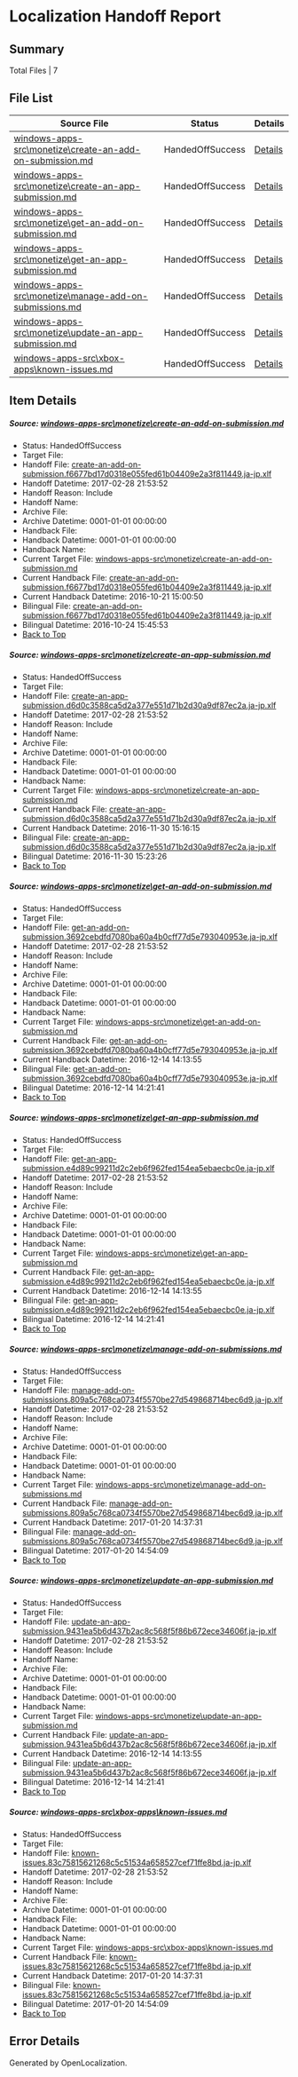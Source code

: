 # <a name='report-top'></a> Localization Handoff Report

## Summary
 Total Files | 7

## File List
 Source File | Status | Details 
 ----------- | ------ | ------- 
 [windows-apps-src\monetize\create-an-add-on-submission.md](https://cpubwin.visualstudio.com/windows-uwp/_git/windows-uwp/commit/47581c8313d8cd92d4554e4f318397b33121c954?path=windows-apps-src%2Fmonetize%2Fcreate-an-add-on-submission.md&_a=contents) | HandedOffSuccess | [Details](#3bf7379856a5011d5323351d7952091b0ff9d1794455)
 [windows-apps-src\monetize\create-an-app-submission.md](https://cpubwin.visualstudio.com/windows-uwp/_git/windows-uwp/commit/47581c8313d8cd92d4554e4f318397b33121c954?path=windows-apps-src%2Fmonetize%2Fcreate-an-app-submission.md&_a=contents) | HandedOffSuccess | [Details](#d1e7a2d67ce501c979a3be02a5acd392bb1775704457)
 [windows-apps-src\monetize\get-an-add-on-submission.md](https://cpubwin.visualstudio.com/windows-uwp/_git/windows-uwp/commit/47581c8313d8cd92d4554e4f318397b33121c954?path=windows-apps-src%2Fmonetize%2Fget-an-add-on-submission.md&_a=contents) | HandedOffSuccess | [Details](#21bed5bd2b0c3b4e1fb2224cce9f6e3c9a2fd6b44488)
 [windows-apps-src\monetize\get-an-app-submission.md](https://cpubwin.visualstudio.com/windows-uwp/_git/windows-uwp/commit/47581c8313d8cd92d4554e4f318397b33121c954?path=windows-apps-src%2Fmonetize%2Fget-an-app-submission.md&_a=contents) | HandedOffSuccess | [Details](#c7e536fd1eec6235d5a38506691a20b0344530454490)
 [windows-apps-src\monetize\manage-add-on-submissions.md](https://cpubwin.visualstudio.com/windows-uwp/_git/windows-uwp/commit/47581c8313d8cd92d4554e4f318397b33121c954?path=windows-apps-src%2Fmonetize%2Fmanage-add-on-submissions.md&_a=contents) | HandedOffSuccess | [Details](#7743faa9e2fda84d85468193ff46c87bab267a6c4558)
 [windows-apps-src\monetize\update-an-app-submission.md](https://cpubwin.visualstudio.com/windows-uwp/_git/windows-uwp/commit/47581c8313d8cd92d4554e4f318397b33121c954?path=windows-apps-src%2Fmonetize%2Fupdate-an-app-submission.md&_a=contents) | HandedOffSuccess | [Details](#0d1f738b6ed6d131182d823ac7edf11ab47770d44593)
 [windows-apps-src\xbox-apps\known-issues.md](https://cpubwin.visualstudio.com/windows-uwp/_git/windows-uwp/commit/2fe1a7741695bae76b7bbd5e536d6cc2391e08ae?path=windows-apps-src%2Fxbox-apps%2Fknown-issues.md&_a=contents) | HandedOffSuccess | [Details](#8233128e9dc31e5a87222b02344e6777775ad3127953)

## Item Details
##### <a name='3bf7379856a5011d5323351d7952091b0ff9d1794455'></a> Source: [windows-apps-src\monetize\create-an-add-on-submission.md](https://cpubwin.visualstudio.com/windows-uwp/_git/windows-uwp/commit/47581c8313d8cd92d4554e4f318397b33121c954?path=windows-apps-src%2Fmonetize%2Fcreate-an-add-on-submission.md&_a=contents)
* Status: HandedOffSuccess
* Target File: 
* Handoff File: [create-an-add-on-submission.f6677bd17d0318e055fed61b04409e2a3f811449.ja-jp.xlf](https://cpubwin.visualstudio.com/windows-uwp/_git/WDCLib.handoff/commit/8c23db1eecf63784e7cbc9cbc937110418b237c7?path=ol-handoff%2Fcpubwin%2Fwindows-uwp.ja-jp%2Fmaster%2Fcreate-an-add-on-submission.f6677bd17d0318e055fed61b04409e2a3f811449.ja-jp.xlf&_a=contents)
* Handoff Datetime: 2017-02-28 21:53:52
* Handoff Reason: Include
* Handoff Name: 
* Archive File: 
* Archive Datetime: 0001-01-01 00:00:00
* Handback File: 
* Handback Datetime: 0001-01-01 00:00:00
* Handback Name: 
* Current Target File: [windows-apps-src\monetize\create-an-add-on-submission.md](https://cpubwin.visualstudio.com/windows-uwp/_git/windows-uwp.ja-jp/commit/a0c9b37996e144c232a515e52bb1b63c37a2862b?path=windows-apps-src%2Fmonetize%2Fcreate-an-add-on-submission.md&_a=contents)
* Current Handback File: [create-an-add-on-submission.f6677bd17d0318e055fed61b04409e2a3f811449.ja-jp.xlf](https://cpubwin.visualstudio.com/windows-uwp/_git/WDCLib.handback/commit/480ff19d0d67081a9e8f65722d99210ca2ffc468?path=ol-handback%2FMicrosoft%2Fwindows-apps.ja-jp%2Fmaster%2Fcreate-an-add-on-submission.f6677bd17d0318e055fed61b04409e2a3f811449.ja-jp.xlf&_a=contents)
* Current Handback Datetime: 2016-10-21 15:00:50
* Bilingual File: [create-an-add-on-submission.f6677bd17d0318e055fed61b04409e2a3f811449.ja-jp.xlf](https://cpubwin.visualstudio.com/windows-uwp/_git/WDCLib.handback/commit/480ff19d0d67081a9e8f65722d99210ca2ffc468?path=ol-handback%2FMicrosoft%2Fwindows-apps.ja-jp%2Fmaster%2Fcreate-an-add-on-submission.f6677bd17d0318e055fed61b04409e2a3f811449.ja-jp.xlf&_a=contents)
* Bilingual Datetime: 2016-10-24 15:45:53
* [Back to Top](#report-top)

##### <a name='d1e7a2d67ce501c979a3be02a5acd392bb1775704457'></a> Source: [windows-apps-src\monetize\create-an-app-submission.md](https://cpubwin.visualstudio.com/windows-uwp/_git/windows-uwp/commit/47581c8313d8cd92d4554e4f318397b33121c954?path=windows-apps-src%2Fmonetize%2Fcreate-an-app-submission.md&_a=contents)
* Status: HandedOffSuccess
* Target File: 
* Handoff File: [create-an-app-submission.d6d0c3588ca5d2a377e551d71b2d30a9df87ec2a.ja-jp.xlf](https://cpubwin.visualstudio.com/windows-uwp/_git/WDCLib.handoff/commit/8c23db1eecf63784e7cbc9cbc937110418b237c7?path=ol-handoff%2Fcpubwin%2Fwindows-uwp.ja-jp%2Fmaster%2Fcreate-an-app-submission.d6d0c3588ca5d2a377e551d71b2d30a9df87ec2a.ja-jp.xlf&_a=contents)
* Handoff Datetime: 2017-02-28 21:53:52
* Handoff Reason: Include
* Handoff Name: 
* Archive File: 
* Archive Datetime: 0001-01-01 00:00:00
* Handback File: 
* Handback Datetime: 0001-01-01 00:00:00
* Handback Name: 
* Current Target File: [windows-apps-src\monetize\create-an-app-submission.md](https://cpubwin.visualstudio.com/windows-uwp/_git/windows-uwp.ja-jp/commit/94b4321bb5dd263955ca2211a312bbd0b2b4b105?path=windows-apps-src%2Fmonetize%2Fcreate-an-app-submission.md&_a=contents)
* Current Handback File: [create-an-app-submission.d6d0c3588ca5d2a377e551d71b2d30a9df87ec2a.ja-jp.xlf](https://cpubwin.visualstudio.com/windows-uwp/_git/WDCLib.handback/commit/1aa649d9aea9534cd7eb0453080e5e7830e9b3fa?path=ol-handback%2Fcpubwin%2Fwindows-uwp.ja-jp%2Fmaster%2Fcreate-an-app-submission.d6d0c3588ca5d2a377e551d71b2d30a9df87ec2a.ja-jp.xlf&_a=contents)
* Current Handback Datetime: 2016-11-30 15:16:15
* Bilingual File: [create-an-app-submission.d6d0c3588ca5d2a377e551d71b2d30a9df87ec2a.ja-jp.xlf](https://cpubwin.visualstudio.com/windows-uwp/_git/WDCLib.handback/commit/1aa649d9aea9534cd7eb0453080e5e7830e9b3fa?path=ol-handback%2Fcpubwin%2Fwindows-uwp.ja-jp%2Fmaster%2Fcreate-an-app-submission.d6d0c3588ca5d2a377e551d71b2d30a9df87ec2a.ja-jp.xlf&_a=contents)
* Bilingual Datetime: 2016-11-30 15:23:26
* [Back to Top](#report-top)

##### <a name='21bed5bd2b0c3b4e1fb2224cce9f6e3c9a2fd6b44488'></a> Source: [windows-apps-src\monetize\get-an-add-on-submission.md](https://cpubwin.visualstudio.com/windows-uwp/_git/windows-uwp/commit/47581c8313d8cd92d4554e4f318397b33121c954?path=windows-apps-src%2Fmonetize%2Fget-an-add-on-submission.md&_a=contents)
* Status: HandedOffSuccess
* Target File: 
* Handoff File: [get-an-add-on-submission.3692cebdfd7080ba60a4b0cff77d5e793040953e.ja-jp.xlf](https://cpubwin.visualstudio.com/windows-uwp/_git/WDCLib.handoff/commit/8c23db1eecf63784e7cbc9cbc937110418b237c7?path=ol-handoff%2Fcpubwin%2Fwindows-uwp.ja-jp%2Fmaster%2Fget-an-add-on-submission.3692cebdfd7080ba60a4b0cff77d5e793040953e.ja-jp.xlf&_a=contents)
* Handoff Datetime: 2017-02-28 21:53:52
* Handoff Reason: Include
* Handoff Name: 
* Archive File: 
* Archive Datetime: 0001-01-01 00:00:00
* Handback File: 
* Handback Datetime: 0001-01-01 00:00:00
* Handback Name: 
* Current Target File: [windows-apps-src\monetize\get-an-add-on-submission.md](https://cpubwin.visualstudio.com/windows-uwp/_git/windows-uwp.ja-jp/commit/49ae1eb7110d047383f1f3e6e3b4c53fc609d633?path=windows-apps-src%2Fmonetize%2Fget-an-add-on-submission.md&_a=contents)
* Current Handback File: [get-an-add-on-submission.3692cebdfd7080ba60a4b0cff77d5e793040953e.ja-jp.xlf](https://cpubwin.visualstudio.com/windows-uwp/_git/WDCLib.handback/commit/674e35ee18fe66a2b4c02bcd57b9c64ebcbca0e0?path=ol-handback%2Fcpubwin%2Fwindows-uwp.ja-jp%2Fmaster%2Fget-an-add-on-submission.3692cebdfd7080ba60a4b0cff77d5e793040953e.ja-jp.xlf&_a=contents)
* Current Handback Datetime: 2016-12-14 14:13:55
* Bilingual File: [get-an-add-on-submission.3692cebdfd7080ba60a4b0cff77d5e793040953e.ja-jp.xlf](https://cpubwin.visualstudio.com/windows-uwp/_git/WDCLib.handback/commit/674e35ee18fe66a2b4c02bcd57b9c64ebcbca0e0?path=ol-handback%2Fcpubwin%2Fwindows-uwp.ja-jp%2Fmaster%2Fget-an-add-on-submission.3692cebdfd7080ba60a4b0cff77d5e793040953e.ja-jp.xlf&_a=contents)
* Bilingual Datetime: 2016-12-14 14:21:41
* [Back to Top](#report-top)

##### <a name='c7e536fd1eec6235d5a38506691a20b0344530454490'></a> Source: [windows-apps-src\monetize\get-an-app-submission.md](https://cpubwin.visualstudio.com/windows-uwp/_git/windows-uwp/commit/47581c8313d8cd92d4554e4f318397b33121c954?path=windows-apps-src%2Fmonetize%2Fget-an-app-submission.md&_a=contents)
* Status: HandedOffSuccess
* Target File: 
* Handoff File: [get-an-app-submission.e4d89c99211d2c2eb6f962fed154ea5ebaecbc0e.ja-jp.xlf](https://cpubwin.visualstudio.com/windows-uwp/_git/WDCLib.handoff/commit/8c23db1eecf63784e7cbc9cbc937110418b237c7?path=ol-handoff%2Fcpubwin%2Fwindows-uwp.ja-jp%2Fmaster%2Fget-an-app-submission.e4d89c99211d2c2eb6f962fed154ea5ebaecbc0e.ja-jp.xlf&_a=contents)
* Handoff Datetime: 2017-02-28 21:53:52
* Handoff Reason: Include
* Handoff Name: 
* Archive File: 
* Archive Datetime: 0001-01-01 00:00:00
* Handback File: 
* Handback Datetime: 0001-01-01 00:00:00
* Handback Name: 
* Current Target File: [windows-apps-src\monetize\get-an-app-submission.md](https://cpubwin.visualstudio.com/windows-uwp/_git/windows-uwp.ja-jp/commit/49ae1eb7110d047383f1f3e6e3b4c53fc609d633?path=windows-apps-src%2Fmonetize%2Fget-an-app-submission.md&_a=contents)
* Current Handback File: [get-an-app-submission.e4d89c99211d2c2eb6f962fed154ea5ebaecbc0e.ja-jp.xlf](https://cpubwin.visualstudio.com/windows-uwp/_git/WDCLib.handback/commit/674e35ee18fe66a2b4c02bcd57b9c64ebcbca0e0?path=ol-handback%2Fcpubwin%2Fwindows-uwp.ja-jp%2Fmaster%2Fget-an-app-submission.e4d89c99211d2c2eb6f962fed154ea5ebaecbc0e.ja-jp.xlf&_a=contents)
* Current Handback Datetime: 2016-12-14 14:13:55
* Bilingual File: [get-an-app-submission.e4d89c99211d2c2eb6f962fed154ea5ebaecbc0e.ja-jp.xlf](https://cpubwin.visualstudio.com/windows-uwp/_git/WDCLib.handback/commit/674e35ee18fe66a2b4c02bcd57b9c64ebcbca0e0?path=ol-handback%2Fcpubwin%2Fwindows-uwp.ja-jp%2Fmaster%2Fget-an-app-submission.e4d89c99211d2c2eb6f962fed154ea5ebaecbc0e.ja-jp.xlf&_a=contents)
* Bilingual Datetime: 2016-12-14 14:21:41
* [Back to Top](#report-top)

##### <a name='7743faa9e2fda84d85468193ff46c87bab267a6c4558'></a> Source: [windows-apps-src\monetize\manage-add-on-submissions.md](https://cpubwin.visualstudio.com/windows-uwp/_git/windows-uwp/commit/47581c8313d8cd92d4554e4f318397b33121c954?path=windows-apps-src%2Fmonetize%2Fmanage-add-on-submissions.md&_a=contents)
* Status: HandedOffSuccess
* Target File: 
* Handoff File: [manage-add-on-submissions.809a5c768ca0734f5570be27d549868714bec6d9.ja-jp.xlf](https://cpubwin.visualstudio.com/windows-uwp/_git/WDCLib.handoff/commit/8c23db1eecf63784e7cbc9cbc937110418b237c7?path=ol-handoff%2Fcpubwin%2Fwindows-uwp.ja-jp%2Fmaster%2Fmanage-add-on-submissions.809a5c768ca0734f5570be27d549868714bec6d9.ja-jp.xlf&_a=contents)
* Handoff Datetime: 2017-02-28 21:53:52
* Handoff Reason: Include
* Handoff Name: 
* Archive File: 
* Archive Datetime: 0001-01-01 00:00:00
* Handback File: 
* Handback Datetime: 0001-01-01 00:00:00
* Handback Name: 
* Current Target File: [windows-apps-src\monetize\manage-add-on-submissions.md](https://cpubwin.visualstudio.com/windows-uwp/_git/windows-uwp.ja-jp/commit/2b5b3ef34252ff4a6bf4187cd69d797e01aa4352?path=windows-apps-src%2Fmonetize%2Fmanage-add-on-submissions.md&_a=contents)
* Current Handback File: [manage-add-on-submissions.809a5c768ca0734f5570be27d549868714bec6d9.ja-jp.xlf](https://cpubwin.visualstudio.com/windows-uwp/_git/WDCLib.handback/commit/f4949b6a371ff9640aa76dfd4ccf284889b93315?path=ol-handback%2Fcpubwin%2Fwindows-uwp.ja-jp%2Fmaster%2Fmanage-add-on-submissions.809a5c768ca0734f5570be27d549868714bec6d9.ja-jp.xlf&_a=contents)
* Current Handback Datetime: 2017-01-20 14:37:31
* Bilingual File: [manage-add-on-submissions.809a5c768ca0734f5570be27d549868714bec6d9.ja-jp.xlf](https://cpubwin.visualstudio.com/windows-uwp/_git/WDCLib.handback/commit/f4949b6a371ff9640aa76dfd4ccf284889b93315?path=ol-handback%2Fcpubwin%2Fwindows-uwp.ja-jp%2Fmaster%2Fmanage-add-on-submissions.809a5c768ca0734f5570be27d549868714bec6d9.ja-jp.xlf&_a=contents)
* Bilingual Datetime: 2017-01-20 14:54:09
* [Back to Top](#report-top)

##### <a name='0d1f738b6ed6d131182d823ac7edf11ab47770d44593'></a> Source: [windows-apps-src\monetize\update-an-app-submission.md](https://cpubwin.visualstudio.com/windows-uwp/_git/windows-uwp/commit/47581c8313d8cd92d4554e4f318397b33121c954?path=windows-apps-src%2Fmonetize%2Fupdate-an-app-submission.md&_a=contents)
* Status: HandedOffSuccess
* Target File: 
* Handoff File: [update-an-app-submission.9431ea5b6d437b2ac8c568f5f86b672ece34606f.ja-jp.xlf](https://cpubwin.visualstudio.com/windows-uwp/_git/WDCLib.handoff/commit/8c23db1eecf63784e7cbc9cbc937110418b237c7?path=ol-handoff%2Fcpubwin%2Fwindows-uwp.ja-jp%2Fmaster%2Fupdate-an-app-submission.9431ea5b6d437b2ac8c568f5f86b672ece34606f.ja-jp.xlf&_a=contents)
* Handoff Datetime: 2017-02-28 21:53:52
* Handoff Reason: Include
* Handoff Name: 
* Archive File: 
* Archive Datetime: 0001-01-01 00:00:00
* Handback File: 
* Handback Datetime: 0001-01-01 00:00:00
* Handback Name: 
* Current Target File: [windows-apps-src\monetize\update-an-app-submission.md](https://cpubwin.visualstudio.com/windows-uwp/_git/windows-uwp.ja-jp/commit/49ae1eb7110d047383f1f3e6e3b4c53fc609d633?path=windows-apps-src%2Fmonetize%2Fupdate-an-app-submission.md&_a=contents)
* Current Handback File: [update-an-app-submission.9431ea5b6d437b2ac8c568f5f86b672ece34606f.ja-jp.xlf](https://cpubwin.visualstudio.com/windows-uwp/_git/WDCLib.handback/commit/674e35ee18fe66a2b4c02bcd57b9c64ebcbca0e0?path=ol-handback%2Fcpubwin%2Fwindows-uwp.ja-jp%2Fmaster%2Fupdate-an-app-submission.9431ea5b6d437b2ac8c568f5f86b672ece34606f.ja-jp.xlf&_a=contents)
* Current Handback Datetime: 2016-12-14 14:13:55
* Bilingual File: [update-an-app-submission.9431ea5b6d437b2ac8c568f5f86b672ece34606f.ja-jp.xlf](https://cpubwin.visualstudio.com/windows-uwp/_git/WDCLib.handback/commit/674e35ee18fe66a2b4c02bcd57b9c64ebcbca0e0?path=ol-handback%2Fcpubwin%2Fwindows-uwp.ja-jp%2Fmaster%2Fupdate-an-app-submission.9431ea5b6d437b2ac8c568f5f86b672ece34606f.ja-jp.xlf&_a=contents)
* Bilingual Datetime: 2016-12-14 14:21:41
* [Back to Top](#report-top)

##### <a name='8233128e9dc31e5a87222b02344e6777775ad3127953'></a> Source: [windows-apps-src\xbox-apps\known-issues.md](https://cpubwin.visualstudio.com/windows-uwp/_git/windows-uwp/commit/2fe1a7741695bae76b7bbd5e536d6cc2391e08ae?path=windows-apps-src%2Fxbox-apps%2Fknown-issues.md&_a=contents)
* Status: HandedOffSuccess
* Target File: 
* Handoff File: [known-issues.83c75815621268c5c51534a658527cef71ffe8bd.ja-jp.xlf](https://cpubwin.visualstudio.com/windows-uwp/_git/WDCLib.handoff/commit/8c23db1eecf63784e7cbc9cbc937110418b237c7?path=ol-handoff%2Fcpubwin%2Fwindows-uwp.ja-jp%2Fmaster%2Fknown-issues.83c75815621268c5c51534a658527cef71ffe8bd.ja-jp.xlf&_a=contents)
* Handoff Datetime: 2017-02-28 21:53:52
* Handoff Reason: Include
* Handoff Name: 
* Archive File: 
* Archive Datetime: 0001-01-01 00:00:00
* Handback File: 
* Handback Datetime: 0001-01-01 00:00:00
* Handback Name: 
* Current Target File: [windows-apps-src\xbox-apps\known-issues.md](https://cpubwin.visualstudio.com/windows-uwp/_git/windows-uwp.ja-jp/commit/2b5b3ef34252ff4a6bf4187cd69d797e01aa4352?path=windows-apps-src%2Fxbox-apps%2Fknown-issues.md&_a=contents)
* Current Handback File: [known-issues.83c75815621268c5c51534a658527cef71ffe8bd.ja-jp.xlf](https://cpubwin.visualstudio.com/windows-uwp/_git/WDCLib.handback/commit/f4949b6a371ff9640aa76dfd4ccf284889b93315?path=ol-handback%2Fcpubwin%2Fwindows-uwp.ja-jp%2Fmaster%2Fknown-issues.83c75815621268c5c51534a658527cef71ffe8bd.ja-jp.xlf&_a=contents)
* Current Handback Datetime: 2017-01-20 14:37:31
* Bilingual File: [known-issues.83c75815621268c5c51534a658527cef71ffe8bd.ja-jp.xlf](https://cpubwin.visualstudio.com/windows-uwp/_git/WDCLib.handback/commit/f4949b6a371ff9640aa76dfd4ccf284889b93315?path=ol-handback%2Fcpubwin%2Fwindows-uwp.ja-jp%2Fmaster%2Fknown-issues.83c75815621268c5c51534a658527cef71ffe8bd.ja-jp.xlf&_a=contents)
* Bilingual Datetime: 2017-01-20 14:54:09
* [Back to Top](#report-top)


## Error Details

Generated by OpenLocalization.
